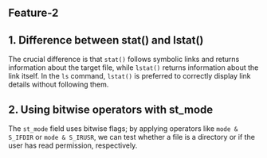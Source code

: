 ## Feature-2

## 1. Difference between stat() and lstat()
The crucial difference is that `stat()` follows symbolic links and returns information about the target file, while `lstat()` returns information about the link itself. In the `ls` command, `lstat()` is preferred to correctly display link details without following them.

## 2. Using bitwise operators with st_mode
The `st_mode` field uses bitwise flags; by applying operators like `mode & S_IFDIR` or `mode & S_IRUSR`, we can test whether a file is a directory or if the user has read permission, respectively.

